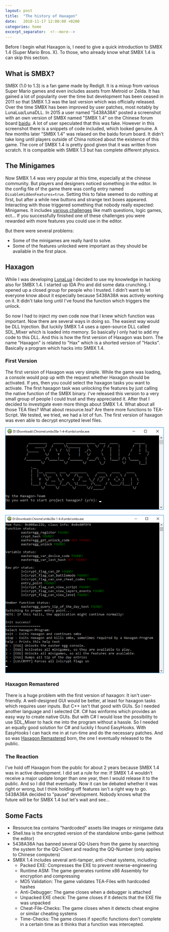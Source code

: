 ```yaml
---
layout: post
title:  "The history of Haxagon"
date:   2018-11-17 12:00:00 +0200
categories: home
excerpt_separator:  <!--more-->
---
```


Before I begin what Haxagon is, I need to give a quick introduction to SMBX 1.4 (Super Mario Bros. X). To those, who already know what SMBX 1.4 is can skip this section.

## What is SMBX?

SMBX (1.0 to 1.3) is a fan game made by Redigit. It is a mixup from various Super Mario games and even includes assets from Metroid or Zelda. It has gained a lot of popularity over the time but development has been ceased in 2011 so that SMBX 1.3 was the last version which was officially released. Over the time SMBX has been improved by user patches, most notably by LunaLua/LunaDLL. In 2015 a user named "5438A38A" posted a screenshot with an own version of SMBX named "SMBX 1.4" on the Chinese forum board [baidu](https://tieba.baidu.com/smbx). A lot of user speculated that this was fake. However in this screenshot there is a snippets of code included, which looked genuine. A few months later "SMBX 1.4" was relased on the baidu forum board. It didn't take long until players outside of China noticed about the existence of this game. The core of SMBX 1.4 is pretty good given that it was written from scratch. It is compatible with SMBX 1.3 but has complete different physics.

## The Minigames

Now SMBX 1.4 was very popular at this time, especially at the chinese community. But players and designers noticed something in the editor. In the config file of the game there was config entry named `DisableHiddenFeatures=true`. Setting this to false seemed to do nothing at first, but after a while new buttons and strange text boxes appeared. Interacting with those triggered something that nobody really expected: Minigames. It includes [various challenges](https://wohlsoft.ru/forum/viewtopic.php?f=58&t=778) like math questions, logic games, ect... If you successfully finished one of these challenges you were rewarded with more features you could use in the editor.

But there were several problems:

* Some of the minigames are really hard to solve.
* Some of the features unlocked were important as they should be available in the first place.

## Haxagon

While I was developing [LunaLua](https://wohlsoft.ru/LunaLua/) I decided to use my knowledge in hacking also for SMBX 1.4. I started up IDA Pro and did some data crunching. I opened up a closed group for people who I trusted. I didn't want to let everyone know about it especially because 5438A38A was actively working on it. It didn't take long until I've found the function which triggers the unlock.

So now I had to inject my own code now that I knew which function was important. Now there are several ways in doing so. The easiest way would be DLL Injection. But luckily SMBX 1.4 uses a open-source DLL called SDL_Mixer which is loaded into memory. So basically I only had to add my code to this DLL. And this is how the first version of Haxagon was born. The name "Haxagon" is related to "Hax" which is a shorted version of "Hacks". Basically a program which hacks into SMBX 1.4.

### First Version

The first version of Haxagon was very simple. While the game was loading, a console would pop up with the request whether Haxagon should be activated. If yes, then you could select the haxagon tasks you want to activate. The first haxagon task was unlocking the features by just calling the native function of the SMBX binary. I've released this version to a very small group of people I could trust and they appreciated it. After that I decided to investigate even more things about SMBX 1.4. What about all those TEA files? What about resource.tea? Are there more functions to TEA-Script. We tested, we tried, we had a lot of fun. The first version of haxagon was even able to decrypt encrypted level files.

![The first version](/assets/2018-11-17-haxagon/haxagon-0.png)

![Haxagon programs](/assets/2018-11-17-haxagon/haxagon-1.png)

### Haxagon Remastered

There is a huge problem with the first version of haxagon: It isn't user-friendly. A well-designed GUI would be better, at least for haxagon tasks which requires user inputs. But C++ isn't that good with GUIs. So I needed another language and I selected C#. C# has winforms which provides an easy way to create native GUIs. But with C# I would lose the possibility to use SDL_Mixer to hack me into the program without a hassle. So I needed an equally good solution for C# and luckily I found EasyHooks. With EasyHooks I can hack me in at run-time and do the necessary patches. And so was [Haxagon Remastered](https://wohlsoft.ru/forum/viewtopic.php?f=58&t=2610) born, the one I eventually released to the public.

### The Reaction

I've hold off Haxagon from the public for about 2 years because SMBX 1.4 was in active development. I did set a rule for me: If SMBX 1.4 wouldn't receive a major update longer than one year, then I would release it to the public. And so I did that eventually. Now it can be debated whether it was right or wrong, but I think holding off features isn't a right way to go. 5438A38A decided to "pause" development. Nobody knows what the future will be for SMBX 1.4 but let's wait and see...

## Some Facts

* Resource.tea contains "hardcoded" assets like images or minigame data
* Shell.tea is the encrypted version of the standalone smbx-game (without the editor)
* 5438A38A has banned several QQ-Users from the game by searching the system for the QQ-Client and reading the QQ-Number (only applies to Chinese computers)
* SMBX 1.4 includes several anti-tamper, anti-cheat systems, including:
  * Packed EXE: Compresses the EXE to prevent reverse-engineering
  * Runtime ASM: The game generates runtime x86 Assembly for encryption and compressing
  * MD5 Validation: The game validates TEA-Files with hardcoded hashes
  * Anti-Debugger: The game closes when a debugger is attached
  * Unpacked EXE check: The game closes if it detects that the EXE file was unpacked
  * Cheat-File-Checks: The game closes when it detects cheat engine or similar cheating systems
  * Time-Checks: The game closes if specific functions don't complete in a certain time as it thinks that a function was intercepted.
